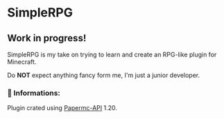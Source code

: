 # SimpleRPG
## Work in progress!
SimpleRPG is my take on trying to learn and create an RPG-like plugin for Minecraft.

Do **NOT** expect anything fancy form me, I'm just a junior developer.

### 📜 Informations:
Plugin crated using <a href="https://papermc.io">Papermc-API</a> 1.20.
